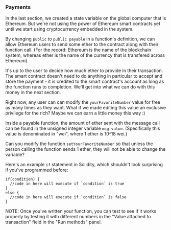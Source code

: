 ### Payments

In the last section, we created a state variable on the global computer that is Ethereum. But we're not using the power of Ethereum smart contracts yet until we start using cryptocurrency embedded in the system.

By changing `public` to `public payable` in a function's definition, we can allow Ethereum users to send some ether to the contract along with their function call. (For the record: Ethereum is the name of the blockchain system, whereas ether is the name of the currency that is transfered across Ethereum). 

It's up to the user to decide how much ether to provide in their transaction. The smart contract doesn't need to do anything in particular to accept and store the payment - it is credited to the smart contract's account as long as the function runs to completion. We'll get into what we can do with this money in the next section. 

Right now, any user can can modify the `yourFavoriteNumber` value for free as many times as they want. What if we made editing this value an exclusive privilege for the rich? Maybe we can earn a little money this way :) 

Inside a payable function, the amount of ether sent with the message call can be found in the unsigned integer variable `msg.value`. (Specifically this value is denominated in "wei", where 1 ether is 10^18 wei.)

Can you modify the function `setYourFavoriteNumber` so that unless the person calling the function sends 1 ether, they will not be able to change the variable? 

Here's an example `if` statement in Solidity, which shouldn't look surprising if you've programmed before:

```
if(condition) {
  //code in here will execute if `condition` is true
} 
else {
  //code in here will execute if `condition` is false
}
```

NOTE: Once you've written your function, you can test to see if it works properly by testing it with different numbers in the "Value attached to transaction" field in the "Run methods" panel.
